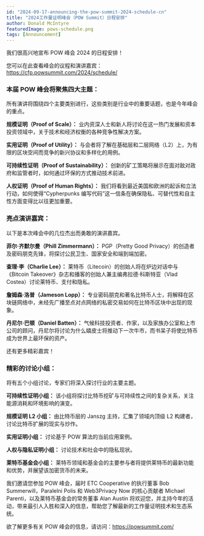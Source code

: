```yaml
---
id: "2024-09-17-announcing-the-pow-summit-2024-schedule-cn"
title: "2024工作量证明峰会（POW Summit）日程安排"
author: Donald McIntyre
featuredImage: pows-schedule.png
tags: [Announcement]
---
```


我们很高兴地宣布 POW 峰会 2024 的日程安排！

您可以在此查看峰会的议程和演讲嘉宾：https://cfp.powsummit.com/2024/schedule/

### 本届 POW 峰会将聚焦四大主题：

所有演讲将围绕四个主要类别进行，这些类别是行业中的重要话题，也是今年峰会的重点。

**规模证明（Proof of Scale）：** 业内资深人士和新人将讨论在这一热门发展和资本投资领域中，关于技术和经济权衡的各种竞争性解决方案。

**实用证明（Proof of Utility）：** 与会者将了解在基础层和二层网络（L2）上，为有限的区块空间而竞争的新兴协议和多样化的用例。

**可持续性证明（Proof of Sustainability）：** 创新的矿工策略将展示在面对敌对政府和监管者时，如何通过环保的方式推动技术前进。

**人权证明（Proof of Human Rights）：** 我们将看到最近美国和欧洲的起诉和立法行动，如何使得“Cypherpunks 编写代码”这一信条在确保隐私、可替代性和自主性方面变得比以往更加重要。

### 亮点演讲嘉宾：

以下是本次峰会中的几位杰出而勇敢的演讲嘉宾。

**菲尔·齐默尔曼（Phill Zimmermann）：** PGP（Pretty Good Privacy）的创造者及密码朋克先锋，将探讨公民卫生、国家安全和端到端加密。

**查理·李（Charlie Lee）：** 莱特币（Litecoin）的创始人将在炉边对话中与《Bitcoin Takeover》杂志和播客的创始人兼主编弗拉德·科斯特亚（Vlad Costea）讨论莱特币、支付和隐私。

**詹姆森·洛普（Jameson Lopp）：** 专业密码朋克和著名比特币人士，将解释在区块链网络中，未经先广播至点对点网络的私密交易如何在比特币区块中出现的现象。

**丹尼尔·巴顿（Daniel Batten）：** 气候科技投资者、作家，以及家族办公室和上市公司的顾问，丹尼尔将讨论为什么嬉皮士将推动下一次牛市，而书呆子将使比特币成为世界上最环保的资产。

还有更多精彩嘉宾！

### 精彩的讨论小组：

将有五个小组讨论，专家们将深入探讨行业的主要主题。

**可持续性证明小组：** 该小组将探讨比特币挖矿与可持续性之间的复杂关系，关注能源消耗和环境影响的演变。

**规模证明 L2 小组：** 由比特币层的 Janszg 主持，汇集了领域内顶级 L2 构建者，讨论比特币扩展的现实与炒作。

**实用证明小组：** 讨论基于 POW 算法的当前应用案例。

**人权与隐私证明小组：** 讨论技术和社会中的隐私现状。

**莱特币基金会小组：** 莱特币领域和基金会的主要参与者将提供莱特币的最新功能和优势，并展望该加密货币的未来。

我们邀请您参加 POW 峰会，届时 ETC Cooperative 的执行董事 Bob Summerwill，Paralelni Polis 和 Web3Privacy Now 的核心贡献者 Michael Parenti，以及莱特币基金会的常务董事 Alan Austin 将欢迎您，并主持今年的活动，带来最引人入胜和深入的信息，帮助您了解最新的工作量证明技术和生态系统。

欲了解更多有关 POW 峰会的信息，请访问：https://powsummit.com/
